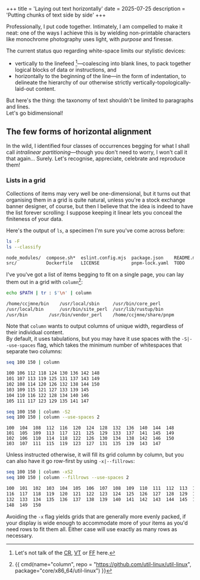 +++
title = 'Laying out text horizontally'
date = 2025-07-25
description = 'Putting chunks of text side by side'
+++

Professionally, I put code together. Intimately, I am compelled to make it neat:
one of the ways I achieve this is by wielding non-printable characters like
monochrome photography uses light, with *purpose* and finesse.

The current status quo regarding white-space limits our stylistic devices:

- vertically to the linefeed [^esoteric-vertical-whitespace]—coalescing into
  blank lines, to pack together logical blocks of data or instructions, and
- horizontally to the beginning of the line—in the form of
  indentation, to delineate the hierarchy of our otherwise strictly
  vertically-topologically-laid-out content.

But here's the thing: the taxonomy of text shouldn't be limited to paragraphs
and lines.  
Let's go bidimensional!

[^esoteric-vertical-whitespace]: Let's not talk of
the [CR](https://www.compart.com/en/unicode/U+000D),
[VT](https://www.compart.com/en/unicode/U+000B) or
[FF](https://www.compart.com/en/unicode/U+000C) here.

## The few forms of horizontal alignment

In the wild, I identified four classes of occurrences begging for what I shall
call *intralinear partitioning*—though you don't need to worry, I won't call
it that again... Surely.  Let's recognise, appreciate, celebrate and reproduce
them!

### Lists in a grid

Collections of items may very well be one-dimensional, but it turns out that
organising them in a grid is quite natural, unless you're a stock exchange
banner designer, of course, but then I believe that the idea is indeed to have
the list forever scrolling: I suppose keeping it linear lets you conceal the
finiteness of your data.

Here's the output of `ls`, a specimen I'm sure you've come across before:

```sh
ls -F
ls --classify
```

```txt
node_modules/  compose.sh*  eslint.config.mjs  package.json    README.md
src/           Dockerfile   LICENSE            pnpm-lock.yaml  TODO
```

I've you've got a list of items begging to fit on a single page, you can lay
them out in a grid with `column`[^column]:

[^column]: {{ cmd(name="column", repo = "https://github.com/util-linux/util-linux", package="core/x86_64/util-linux") }}

```sh
echo $PATH | tr : $'\n' | column
```

```txt
/home/ccjmne/bin	/usr/local/sbin		/usr/bin/core_perl
/usr/local/bin		/usr/bin/site_perl	/usr/lib/rustup/bin
/usr/bin		/usr/bin/vendor_perl	/home/ccjmne/share/pnpm
```

Note that `column` wants to output columns of unique width, regardless of their
individual content.  
By default, it uses tabulations, but you may have it use spaces with the
`-S|--use-spaces` flag, which takes the minimum number of whitespaces that
separate two columns:


```sh
seq 100 150 | column
```

```txt
100	106	112	118	124	130	136	142	148
101	107	113	119	125	131	137	143	149
102	108	114	120	126	132	138	144	150
103	109	115	121	127	133	139	145
104	110	116	122	128	134	140	146
105	111	117	123	129	135	141	147
```

```sh
seq 100 150 | column -S2
seq 100 150 | column --use-spaces 2
```

```txt,name=column -S2
100  104  108  112  116  120  124  128  132  136  140  144  148
101  105  109  113  117  121  125  129  133  137  141  145  149
102  106  110  114  118  122  126  130  134  138  142  146  150
103  107  111  115  119  123  127  131  135  139  143  147
```

Unless instructed otherwise, it will fill its grid column by column, but you can
also have it go row-first by using `-x|--fillrows`:

```sh
seq 100 150 | column -xS2
seq 100 150 | column --fillrows --use-spaces 2
```

```txt
100  101  102  103  104  105  106  107  108  109  110  111  112  113  114  115
116  117  118  119  120  121  122  123  124  125  126  127  128  129  130  131
132  133  134  135  136  137  138  139  140  141  142  143  144  145  146  147
148  149  150
```

Avoiding the `-x` flag yields grids that are generally more evenly packed, if
your display is wide enough to accommodate more of your items as you'd need rows
to fit them all.  Either case will use exactly as many rows as necessary.
